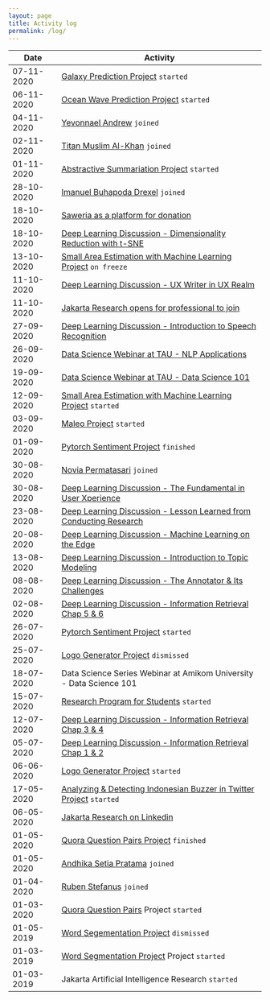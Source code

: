 ```yaml
---
layout: page
title: Activity log
permalink: /log/
---
```


| Date       | Activity                                                                                                                                                                           |
| ---------- | ---------------------------------------------------------------------------------------------------------------------------------------------------------------------------------- |
| 07-11-2020 | [Galaxy Prediction Project](https://github.com/jakartaresearch/galaxy-classification) `started`                                                                                    |
| 06-11-2020 | [Ocean Wave Prediction Project](https://github.com/jakartaresearch/ocean-wave-prediction) `started`                                                                                |
| 04-11-2020 | [Yevonnael Andrew](https://www.linkedin.com/in/yevonnael-andrew-3351b9a7/) `joined`                                                                                                |
| 02-11-2020 | [Titan Muslim Al-Khan](https://www.linkedin.com/in/alkhantitan/) `joined`                                                                                                          |
| 01-11-2020 | [Abstractive Summariation Project]() `started`                                                                                                                                     |
| 28-10-2020 | [Imanuel Buhapoda Drexel](https://www.linkedin.com/in/imanueld/) `joined`                                                                                                          |
| 18-10-2020 | [Saweria as a platform for donation](https://saweria.co/jakartaresearch)                                                                                                           |
| 18-10-2020 | [Deep Learning Discussion - Dimensionality Reduction with t-SNE]()                                                                                                                 |
| 13-10-2020 | [Small Area Estimation with Machine Learning Project](https://github.com/jakartaresearch/small-area-estimation-with-ml) `on freeze`                                                |
| 11-10-2020 | [Deep Learning Discussion - UX Writer in UX Realm](https://www.linkedin.com/posts/jakartaresearch_ux-writer-activity-6725405458137534464-EK8V)                                     |
| 11-10-2020 | [Jakarta Research opens for professional to join](s.id/JoinJakartaResearch)                                                                                                        |
| 27-09-2020 | [Deep Learning Discussion - Introduction to Speech Recognition](https://www.linkedin.com/posts/jakartaresearch_intro-to-speech-recognition-activity-6722404148148600832-mvTd)      |
| 26-09-2020 | [Data Science Webinar at TAU - NLP Applications](https://www.youtube.com/watch?v=CgeaHve0RHo)                                                                                      |
| 19-09-2020 | [Data Science Webinar at TAU - Data Science 101](https://www.youtube.com/watch?v=9_yA95LiMos)                                                                                      |
| 12-09-2020 | [Small Area Estimation with Machine Learning Project](https://github.com/jakartaresearch/small-area-estimation-with-ml) `started`                                                  |
| 03-09-2020 | [Maleo Project](https://github.com/jakartaresearch/maleo) `started`                                                                                                                |
| 01-09-2020 | [Pytorch Sentiment Project](https://github.com/jakartaresearch/pytorch-sentiment) `finished`                                                                                       |
| 30-08-2020 | [Novia Permatasari](https://www.linkedin.com/in/novia-permatasari-382209146/) `joined`                                                                                             |
| 30-08-2020 | [Deep Learning Discussion - The Fundamental in User Xperience](https://www.linkedin.com/posts/jakartaresearch_ux-and-its-fundamental-activity-6707234893665050624-0HH3)            |
| 23-08-2020 | [Deep Learning Discussion - Lesson Learned from Conducting Research](https://www.linkedin.com/posts/jakartaresearch_how-to-conduct-research-activity-6705357921926180864-lmUD)     |
| 20-08-2020 | [Deep Learning Discussion - Machine Learning on the Edge](https://www.linkedin.com/posts/jakartaresearch_edge-machine-learning-activity-6704320946603388928-FnTI)                  |
| 13-08-2020 | [Deep Learning Discussion - Introduction to Topic Modeling](https://www.linkedin.com/posts/jakartaresearch_introduction-to-topic-modeling-activity-6713671964613058560-Efnb)       |
| 08-08-2020 | [Deep Learning Discussion - The Annotator & Its Challenges](https://www.linkedin.com/posts/jakartaresearch_annotator-and-its-challenges-activity-6699926549484974080-wGXx)         |
| 02-08-2020 | [Deep Learning Discussion - Information Retrieval Chap 5 & 6](https://www.linkedin.com/posts/jakartaresearch_information-retrieval-chapter-5-6-activity-6698492885228249088-5TuV)  |
| 26-07-2020 | [Pytorch Sentiment Project](https://github.com/jakartaresearch/pytorch-sentiment) `started`                                                                                        |
| 25-07-2020 | [Logo Generator Project](https://github.com/jakartaresearch/logo-generator) `dismissed`                                                                                            |
| 18-07-2020 | Data Science Series Webinar at Amikom University - Data Science 101                                                                                                                |
| 15-07-2020 | [Research Program for Students](bit.ly/JakartaResearchProgram) `started`                                                                                                           |
| 12-07-2020 | [Deep Learning Discussion - Information Retrieval Chap 3 & 4](https://www.linkedin.com/posts/jakartaresearch_intro-to-information-retrieval-3-4-activity-6694455283739181056-07Tj) |
| 05-07-2020 | [Deep Learning Discussion - Information Retrieval Chap 1 & 2](https://www.linkedin.com/feed/update/urn:li:activity:6692973966585417728)                                            |
| 06-06-2020 | [Logo Generator Project](https://github.com/jakartaresearch/logo-generator) `started`                                                                                              |
| 17-05-2020 | [Analyzing & Detecting Indonesian Buzzer in Twitter Project](https://github.com/jakartaresearch/adi-buzzer) `started`                                                              |
| 06-05-2020 | [Jakarta Research on Linkedin](https://www.linkedin.com/company/jakartaresearch)                                                                                                   |
| 01-05-2020 | [Quora Question Pairs Project](https://github.com/jakartaresearch/quora-question-pairs) `finished`                                                                                 |
| 01-05-2020 | [Andhika Setia Pratama](https://www.linkedin.com/in/andhika-setia-pratama-75ba99179/) `joined`                                                                                     |
| 01-04-2020 | [Ruben Stefanus](https://www.linkedin.com/in/rubenstefanus/) `joined`                                                                                                              |
| 01-03-2020 | [Quora Question Pairs](https://github.com/jakartaresearch/quora-question-pairs) Project `started`                                                                                  |
| 01-05-2019 | [Word Segementation Project](https://github.com/jakartaresearch/word-segmentation) `dismissed`                                                                                     |
| 01-03-2019 | [Word Segmentation Project](https://github.com/jakartaresearch/word-segmentation) Project `started`                                                                                |
| 01-03-2019 | Jakarta Artificial Intelligence Research `started`                                                                                                                                 |
